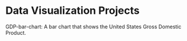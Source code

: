 # Data Visualization Projects

GDP-bar-chart: A bar chart that shows the United States Gross Domestic Product.
